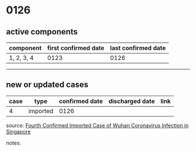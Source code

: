 # 0126

## active components

| component | first confirmed date | last confirmed date |
| - | - | - |
| 1, 2, 3, 4 | 0123 | 0126 |

---

## new or updated cases

| case | type | confirmed date | discharged date | link
| - | - | - | - | - |
| 4 | imported | 0126 |

source: [Fourth Confirmed Imported Case of Wuhan Coronavirus Infection in Singapore](https://www.moh.gov.sg/news-highlights/details/fourth-confirmed-imported-case-of-wuhan-coronavirus-infection-in-singapore)

notes:

